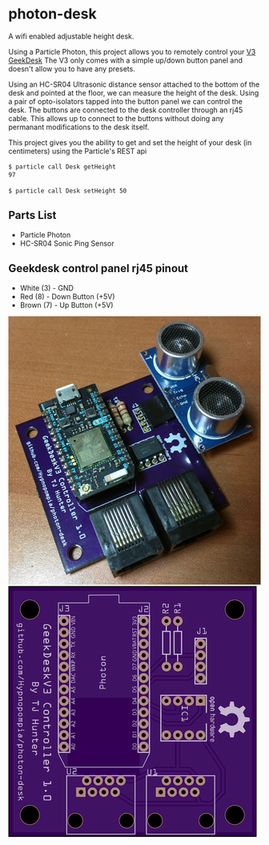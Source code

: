 photon-desk
==============

A wifi enabled adjustable height desk.

Using a Particle Photon, this project allows you to remotely control your [V3 GeekDesk](http://www.geekdesk.com/geekdesk-v3-frame-only) The V3 only comes with a simple up/down button panel and doesn't allow you to have any presets.

Using an HC-SR04 Ultrasonic distance sensor attached to the bottom of the desk and pointed at the floor, we can measure the height of the desk. Using a pair of opto-isolators tapped into the button panel we can control the desk. The buttons are connected to the desk controller through an rj45 cable. This allows up to connect to the buttons without doing any permanant modifications to the desk itself.

This project gives you the ability to get and set the height of your desk (in centimeters) using the Particle's REST api

```
$ particle call Desk getHeight
97

$ particle call Desk setHeight 50
```

## Parts List

* Particle Photon
* HC-SR04 Sonic Ping Sensor

## Geekdesk control panel rj45 pinout

* White (3) - GND
* Red (8) - Down Button (+5V)
* Brown (7) - Up Button (+5V)

![Assembled Board View](https://github.com/Hypnopompia/photon-desk/blob/master/pcb/assembled.jpg?raw=true "Assembled Board View")
![Top Board View](https://github.com/Hypnopompia/photon-desk/blob/master/pcb/board-top.png?raw=true "Top Board View")
